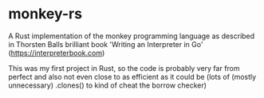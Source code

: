 # monkey-rs

A Rust implementation of the monkey programming language as described in Thorsten Balls brilliant book 'Writing an Interpreter in Go' (https://interpreterbook.com)

This was my first project in Rust, so the code is probably very far from perfect and also not even close to as efficient as it could be (lots of (mostly unnecessary) .clones() to kind of cheat the borrow checker)
